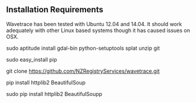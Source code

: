 
## Installation Requirements ##

Wavetrace has been tested with Ubuntu 12.04 and 14.04.  It should work adequately with other Linux based systems though it has caused issues on OSX.

sudo aptitude install gdal-bin python-setuptools splat unzip git

sudo easy_install pip

git clone https://github.com/NZRegistryServices/wavetrace.git

pip install httplib2 BeautifulSoup

sudo pip install httplib2 BeautifulSoupp


